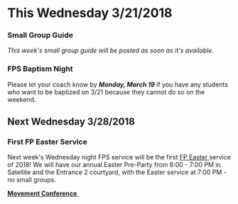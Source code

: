 # This Wednesday 3/21/2018

### Small Group Guide  
<!--**[ Knockout: Crushing your Calling Killers - Week 2: Comparison + Labels ]( guide.pdf )**  -->
*This week's small group guide will be posted as soon as it's available.*

### FPS Baptism Night
Please let your coach know by ***Monday, March 19*** if you have any students who want to be baptized on 3/21 because they cannot do so on the weekend.

## Next Wednesday 3/28/2018

### First FP Easter Service
Next week's Wednesday night FPS service will be the first [ FP Easter ]( https://faithpromise.org/events/easter ) service of 2018! We will have our annual Easter Pre-Party from 6:00 - 7:00 PM in Satellite and the Entrance 2 courtyard, with the Easter service at 7:00 PM - no small groups.

<!--End of Markdown Content-->

<!--Bottom Page Nav Buttons-->
<a class="btn btn-default btn-sm" href="/movement" role="button"><b>Movement Conference</b>&nbsp;<i class="fa fa-arrow-right"></i></a>
